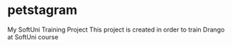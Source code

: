 # petstagram
My SoftUni Training Project
This project is created in order to train Drango at SoftUni course
